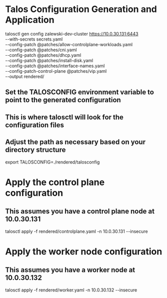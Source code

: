 # Talos Configuration Generation and Application  
talosctl gen config zalewski-dev-cluster https://10.0.30.131:6443 \
  --with-secrets secrets.yaml \
  --config-patch @patches/allow-controlplane-workloads.yaml \
  --config-patch @patches/cni.yaml \
  --config-patch @patches/dhcp.yaml \
  --config-patch @patches/install-disk.yaml \
  --config-patch @patches/interface-names.yaml \
  --config-patch-control-plane @patches/vip.yaml \
  --output rendered/


## Set the TALOSCONFIG environment variable to point to the generated configuration
## This is where talosctl will look for the configuration files
## Adjust the path as necessary based on your directory structure
export TALOSCONFIG=./rendered/talosconfig


# Apply the control plane configuration
  ## This assumes you have a control plane node at 10.0.30.131
talosctl apply -f rendered/controlplane.yaml -n 10.0.30.131 --insecure

# Apply the worker node configuration
  ## This assumes you have a worker node at 10.0.30.132
talosctl apply -f rendered/worker.yaml -n 10.0.30.132 --insecure